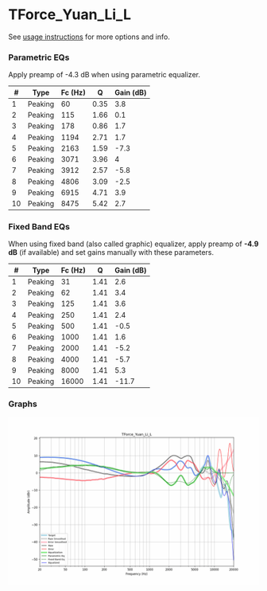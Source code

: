 # TForce_Yuan_Li_L
See [usage instructions](https://github.com/jaakkopasanen/AutoEq#usage) for more options and info.

### Parametric EQs
Apply preamp of -4.3 dB when using parametric equalizer.

|   # | Type    |   Fc (Hz) |    Q |   Gain (dB) |
|-----|---------|-----------|------|-------------|
|   1 | Peaking |        60 | 0.35 |         3.8 |
|   2 | Peaking |       115 | 1.66 |         0.1 |
|   3 | Peaking |       178 | 0.86 |         1.7 |
|   4 | Peaking |      1194 | 2.71 |         1.7 |
|   5 | Peaking |      2163 | 1.59 |        -7.3 |
|   6 | Peaking |      3071 | 3.96 |         4   |
|   7 | Peaking |      3912 | 2.57 |        -5.8 |
|   8 | Peaking |      4806 | 3.09 |        -2.5 |
|   9 | Peaking |      6915 | 4.71 |         3.9 |
|  10 | Peaking |      8475 | 5.42 |         2.7 |

### Fixed Band EQs
When using fixed band (also called graphic) equalizer, apply preamp of **-4.9 dB** (if available) and set gains manually with these parameters.

|   # | Type    |   Fc (Hz) |    Q |   Gain (dB) |
|-----|---------|-----------|------|-------------|
|   1 | Peaking |        31 | 1.41 |         2.6 |
|   2 | Peaking |        62 | 1.41 |         3.4 |
|   3 | Peaking |       125 | 1.41 |         3.6 |
|   4 | Peaking |       250 | 1.41 |         2.4 |
|   5 | Peaking |       500 | 1.41 |        -0.5 |
|   6 | Peaking |      1000 | 1.41 |         1.6 |
|   7 | Peaking |      2000 | 1.41 |        -5.2 |
|   8 | Peaking |      4000 | 1.41 |        -5.7 |
|   9 | Peaking |      8000 | 1.41 |         5.3 |
|  10 | Peaking |     16000 | 1.41 |       -11.7 |

### Graphs
![](./TForce_Yuan_Li_L.png)
